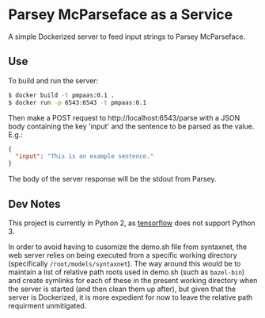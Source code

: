 # Parsey McParseface as a Service

A simple Dockerized server to feed input strings to Parsey McParseface.

## Use

To build and run the server:

```bash
$ docker build -t pmpaas:0.1 .
$ docker run -p 6543:6543 -t pmpaas:0.1
```

Then make a POST request to http://localhost:6543/parse with a JSON body
containing the key 'input' and the sentence to be parsed as the value.
E.g.:

```json
{
  "input": "This is an example sentence."
}
```

The body of the server response will be the stdout from Parsey.

## Dev Notes

This project is currently in Python 2, as [tensorflow]() does not
support Python 3.

In order to avoid having to cusomize the demo.sh file from syntaxnet,
the web server relies on being executed from a specific working
directory (specifically `/root/models/syntaxnet`). The way around this
would be to maintain a list of relative path roots used in demo.sh
(such as `bazel-bin`) and create symlinks for each of these in the
present working directory when the server is started (and then clean
them up after), but given that the server is Dockerized, it is more
expedient for now to leave the relative path requirment unmitigated.

